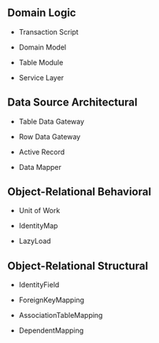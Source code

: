 ## Domain Logic

  

- Transaction Script

- Domain Model

- Table Module

  

- Service Layer

  

## Data Source Architectural

- Table Data Gateway

- Row Data Gateway

- Active Record

- Data Mapper

  

## Object-Relational Behavioral

- Unit of Work

- IdentityMap

- LazyLoad

  

## Object-Relational Structural

  

- IdentityField

- ForeignKeyMapping

- AssociationTableMapping

- DependentMapping
<!--stackedit_data:
eyJoaXN0b3J5IjpbLTU3NjA1MDYwMF19
-->